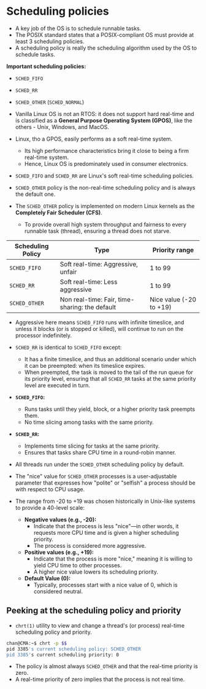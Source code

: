 # Scheduling policies

- A key job of the OS is to schedule runnable tasks.
- The POSIX standard states that a POSIX-compliant OS must provide at least 3 scheduling policies.
- A scheduling policy is really the scheduling algorithm used by the OS to schedule tasks.

**Important scheduling policies:**

- `SCHED_FIFO`
- `SCHED_RR`
- `SCHED_OTHER` (`SCHED_NORMAL`)



- Vanilla Linux OS is not an RTOS: it does not support hard real-time and is classified as a **General Purpose Operating System (GPOS)**, like the others - Unix, Windows, and MacOS.
- Linux, tho a GPOS, easily performs as a soft real-time system.
  - Its high performance characteristics bring it close to being a firm real-time system.
  - Hence, Linux OS is predominately used in consumer electronics.
- `SCHED_FIFO` and `SCHED_RR` are Linux's soft real-time scheduling policies.
- `SCHED_OTHER` policy is the non-real-time scheduling policy and is always the default one.
- The `SCHED_OTHER` policy is implemented on modern Linux kernels as the **Completely Fair Scheduler (CFS)**.
  - To provide overall high system throughput and fairness to every runnable task (thread), ensuring a thread does not starve.

| Scheduling Policy | Type                                           | Priority range          |
| ----------------- | ---------------------------------------------- | ----------------------- |
| `SCHED_FIFO`      | Soft real-time: Aggressive, unfair             | 1 to 99                 |
| `SCHED_RR`        | Soft real-time: Less aggressive                | 1 to 99                 |
| `SCHED_OTHER`     | Non real-time: Fair, time-sharing: the default | Nice value (-20 to +19) |

- Aggressive here means `SCHED_FIFO` runs with infinite timeslice, and unless it blocks (or is stopped or killed), will continue to run on the processor indefinitely.
- `SCHED_RR` is identical to `SCHED_FIFO` except:
  - It has a finite timeslice, and thus an additional scenario under which it can be preempted: when its timeslice expires.
  - When preempted, the task is moved to the tail of the run queue for its priority level, ensuring that all `SCHED_RR` tasks at the same priority level are executed in turn.
- **`SCHED_FIFO`:**
  - Runs tasks until they yield, block, or a higher priority task preempts them.
  - No time slicing among tasks with the same priority.
- **`SCHED_RR`:**
  - Implements time slicing for tasks at the same priority.
  - Ensures that tasks share CPU time in a round-robin manner.

- All threads run under the `SCHED_OTHER` scheduling policy by default.
- The "nice" value for `SCHED_OTHER` processes is a user-adjustable parameter that expresses how "polite" or "selfish" a process should be with respect to CPU usage. 
- The range from -20 to +19 was chosen historically in Unix-like systems to provide a 40-level scale:
  - **Negative values (e.g., -20):**
    - Indicate that the process is less "nice"—in other words, it requests more CPU time and is given a higher scheduling priority. 
    - The process is considered more aggressive.
  - **Positive values (e.g., +19):**
    - Indicate that the process is more "nice," meaning it is willing to yield CPU time to other processes. 
    - A higher nice value lowers its scheduling priority.
  - **Default Value (0):**
    - Typically, processes start with a nice value of 0, which is considered neutral.

## Peeking at the scheduling policy and priority

- `chrt(1)` utility to view and change a thread's (or process) real-time scheduling policy and priority.

```sh
chan@CMA:~$ chrt -p $$
pid 3385's current scheduling policy: SCHED_OTHER
pid 3385's current scheduling priority: 0
```

- The policy is almost always `SCHED_OTHER` and that the real-time priority is zero.
- A real-time priority of zero implies that the process is not real time.